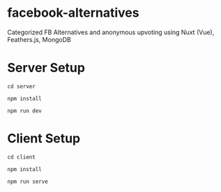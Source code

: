 # facebook-alternatives
Categorized FB Alternatives and anonymous upvoting using Nuxt (Vue), Feathers.js, MongoDB

# Server Setup

~~~~
cd server

npm install

npm run dev
~~~~

# Client Setup

~~~~
cd client

npm install

npm run serve
~~~~
